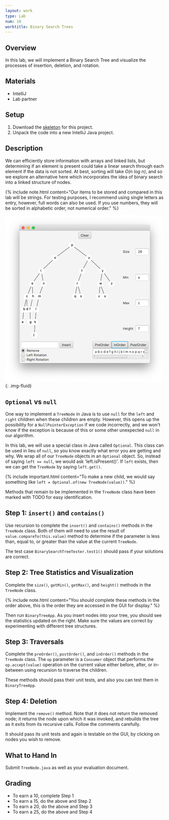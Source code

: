 ```yaml
---
layout: work
type: Lab
num: 10
worktitle: Binary Search Trees
---
```


## Overview

In this lab, we will implement a Binary Search Tree and visualize the
processes of insertion, deletion, and rotation.

## Materials

-   IntelliJ
-   Lab partner

## Setup

1.  Download the [skeleton](../code/151bst.zip) for this
    project.
2.  Unpack the code into a new IntelliJ Java project.

## Description

We can efficiently store information with arrays and linked lists, but
determining if an element is present could take a linear search through
each element if the data is not sorted. At best, sorting will take *O(n
log n)*, and so we explore an alternative here which incorporates the
idea of binary search into a linked structure of nodes.

{% include note.html content="Our items to be stored and compared in this lab will be strings. For
testing purposes, I recommend using single letters as entry, however,
full words can also be used. If you use numbers, they will be sorted in alphabetic
order, not numerical order." %}

![](../assets/images/bstlab.png){: .img-fluid}

## `Optional` vs `null`

One way to implement a `TreeNode` in Java is to use `null` for the `left`
and `right` children when these children are empty. However, this opens up
the possibility for a `NullPointerException` if we code incorrectly, and
we won't know if the exception is because of this or some other
unexpected `null` in our algorithm.

In this lab, we will use a special class in Java called `Optional`. This
class can be used in lieu of `null`, so you know exactly what error you are
getting and why. We wrap all of our `TreeNode` objects in an
`Optional` object. So, instead of saying `left == null`, we would
ask 'left.isPresent()'. If `left` exists, then we can get the `TreeNode` by
saying `left.get()`.

{% include important.html content="To make a new child, we would say something like
`left = Optional.of(new TreeNode(value))`." %}

Methods that remain to be implemented in the `TreeNode` class have been
marked with TODO for easy identification.

## Step 1: `insert()` and `contains()`

Use recursion to complete the `insert()` and `contains()` methods in the `TreeNode`
class. Both of them will need to use the result of `value.compareTo(this.value)` method
to determine if the parameter is less than, equal to, or greater than the value
at the current `TreeNode`.

The test case `BinarySearchTreeTester.test1()` should pass if
your solutions are correct.

## Step 2: Tree Statistics and Visualization

Complete the `size()`, `getMin()`, `getMax()`, and `height()` methods in
the `TreeNode` class.

{% include note.html content="You should complete these methods in the order above, this is the order they are accessed in the GUI for display." %}

Then run `BinaryTreeApp`. As you insert nodes into your
tree, you should see the statistics updated on the right. Make sure the
values are correct by experimenting with different tree structures.

## Step 3: Traversals

Complete the `preOrder()`, `postOrder()`, and `inOrder()` methods in the
`TreeNode` class. The `op` parameter is a `Consumer` object that performs
the `op.accept(value)` operation on the current value either before, after,
or in-between using recursion to traverse the children.

These methods should pass their unit tests, and also you
can test them in `BinaryTreeApp`.

## Step 4: Deletion

Implement the `remove()` method. Note that it does not return the
removed node; it returns the node upon which it was invoked, and
rebuilds the tree as it exits from its recursive calls. Follow the
comments carefully.

It should pass its unit tests and again is testable
on the GUI, by clicking on nodes you wish to remove.

## What to Hand In

Submit `TreeNode.java` as well as your evaluation document.

## Grading

* To earn a 10, complete Step 1
* To earn a 15, do the above and Step 2
* To earn a 20, do the above and Step 3
* To earn a 25, do the above and Step 4
